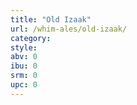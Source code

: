 ```yaml
---
title: "Old Izaak"
url: /whim-ales/old-izaak/
category: 
style: 
abv: 0
ibu: 0
srm: 0
upc: 0
---
```


